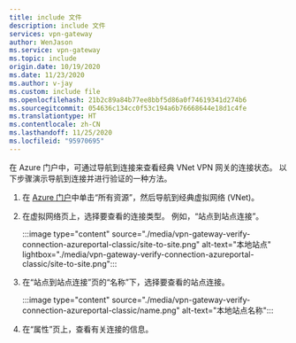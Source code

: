 ```yaml
---
title: include 文件
description: include 文件
services: vpn-gateway
author: WenJason
ms.service: vpn-gateway
ms.topic: include
origin.date: 10/19/2020
ms.date: 11/23/2020
ms.author: v-jay
ms.custom: include file
ms.openlocfilehash: 21b2c89a84b77ee8bbf5d86a0f74619341d274b6
ms.sourcegitcommit: 054636c134cc0f53c194a6b76668644e18d1c4fe
ms.translationtype: HT
ms.contentlocale: zh-CN
ms.lasthandoff: 11/25/2020
ms.locfileid: "95970695"
---
```

在 Azure 门户中，可通过导航到连接来查看经典 VNet VPN 网关的连接状态。 以下步骤演示导航到连接并进行验证的一种方法。

1. 在 [Azure 门户](https://portal.azure.cn)中单击“所有资源”，然后导航到经典虚拟网络 (VNet)。
1. 在虚拟网络页上，选择要查看的连接类型。 例如，“站点到站点连接”。

   :::image type="content" source="./media/vpn-gateway-verify-connection-azureportal-classic/site-to-site.png" alt-text="本地站点" lightbox="./media/vpn-gateway-verify-connection-azureportal-classic/site-to-site.png":::
1. 在“站点到站点连接”页的“名称”下，选择要查看的站点连接。

   :::image type="content" source="./media/vpn-gateway-verify-connection-azureportal-classic/name.png" alt-text="本地站点名称":::
1. 在“属性”页上，查看有关连接的信息。